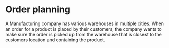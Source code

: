 # Order planning

A Manufacturing company has various warehouses in multiple cities. When an order for a
product is placed by their customers, the company wants to make sure the order is picked up
from the warehouse that is closest to the customers location and containing the product.
